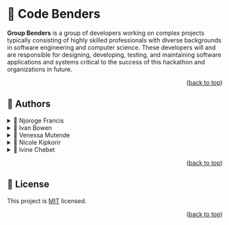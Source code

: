<a name="readme-top"></a>

<div align="center">
  <!-- <img src="murple_logo.png" alt="logo" width="140"  height="auto" /> -->
  <!-- <br/> -->

  <h3><b></b></h3>

</div>


# 📖  <a name="about-project">Code Benders</a>


**Group Benders**  is a group of developers working on complex projects typically consisting of highly skilled professionals with diverse backgrounds in software engineering and computer science. These developers will and are responsible for designing, developing, testing, and maintaining software applications and systems critical to the success of this hackathon and organizations in future.





<!-- FUTURE FEATURES -->

<p align="right">(<a href="#readme-top">back to top</a>)</p>

<!-- AUTHORS -->

## 👥 Authors <a name="authors"></a>


<details>
    <summary>👤 Njoroge Francis</summary>
    <ul>
        <li><a href="https:github.com/francis450">GitHub</a></li>
        <li><a href="https://twitter.com/nkamandefrancis">Twitter</a></li>
        <li><a href="#">LinkedIn</a></li>
    </ul>
</details>

<details>
    <summary>👤 Ivan Bowen</summary>
    <ul>
        <li><a href="https:github.com/874bowen">GitHub</a></li>
        <li><a href="https://twitter.com/">Twitter</a></li>
        <li><a href="#">LinkedIn</a></li>
    </ul>
</details>

<details>
    <summary>👤 Venessa Mutende</summary>
    <ul>
        <li><a href="https:github.com/">GitHub</a></li>
        <li><a href="https://twitter.com/mutende_22">Twitter</a></li>
        <li><a href="https://linkedin/in/">LinkedIn</a></li>
        <li><a href="vanessamutesh@gmail.com">Mail</a></li>
    </ul>
</details>

<details>
    <summary>👤 Nicole Kipkorir</summary>
        <ul>
        <li><a href="https:github.com/">GitHub</a></li>
        <li><a href="https://twitter.com/">Twitter</a></li>
        <li><a href="https://linkedin/in/">LinkedIn</a></li>
        <li><a href="nicolekipkorir@gmail.com">Mail</a></li>
    </ul>
</details>

<details>
    <summary>👤 Ivine Chebet</summary>
    <ul>
        <li><a href="https:github.com/">GitHub</a></li>
        <li><a href="https://twitter.com/">Twitter</a></li>
        <li><a href="https://linkedin/in/">LinkedIn</a></li>
        <li><a href="chebethive@gmail.com">Mail</a></li>
    </ul>
</details>

<!-- FAQ (optional) -->


<p align="right">(<a href="#readme-top">back to top</a>)</p>

<!-- LICENSE -->

## 📝 License <a name="license"></a>

This project is [MIT](./LICENSE) licensed.

<p align="right">(<a href="#readme-top">back to top</a>)</p>